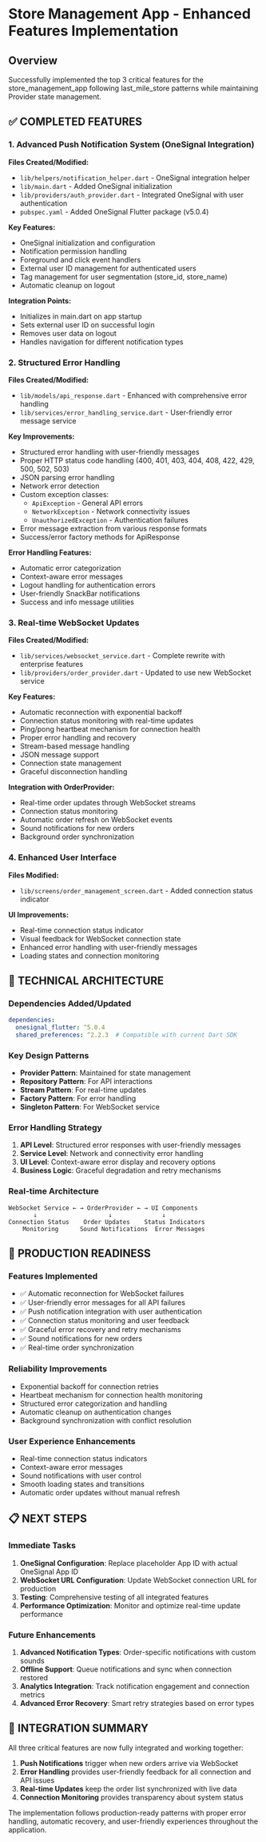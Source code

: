 # Store Management App - Enhanced Features Implementation

## Overview

Successfully implemented the top 3 critical features for the store_management_app following last_mile_store patterns while maintaining Provider state management.

## ✅ COMPLETED FEATURES

### 1. Advanced Push Notification System (OneSignal Integration)

**Files Created/Modified:**

- `lib/helpers/notification_helper.dart` - OneSignal integration helper
- `lib/main.dart` - Added OneSignal initialization
- `lib/providers/auth_provider.dart` - Integrated OneSignal with user authentication
- `pubspec.yaml` - Added OneSignal Flutter package (v5.0.4)

**Key Features:**

- OneSignal initialization and configuration
- Notification permission handling
- Foreground and click event handlers
- External user ID management for authenticated users
- Tag management for user segmentation (store_id, store_name)
- Automatic cleanup on logout

**Integration Points:**

- Initializes in main.dart on app startup
- Sets external user ID on successful login
- Removes user data on logout
- Handles navigation for different notification types

### 2. Structured Error Handling

**Files Created/Modified:**

- `lib/models/api_response.dart` - Enhanced with comprehensive error handling
- `lib/services/error_handling_service.dart` - User-friendly error message service

**Key Improvements:**

- Structured error handling with user-friendly messages
- Proper HTTP status code handling (400, 401, 403, 404, 408, 422, 429, 500, 502, 503)
- JSON parsing error handling
- Network error detection
- Custom exception classes:
  - `ApiException` - General API errors
  - `NetworkException` - Network connectivity issues
  - `UnauthorizedException` - Authentication failures
- Error message extraction from various response formats
- Success/error factory methods for ApiResponse

**Error Handling Features:**

- Automatic error categorization
- Context-aware error messages
- Logout handling for authentication errors
- User-friendly SnackBar notifications
- Success and info message utilities

### 3. Real-time WebSocket Updates

**Files Created/Modified:**

- `lib/services/websocket_service.dart` - Complete rewrite with enterprise features
- `lib/providers/order_provider.dart` - Updated to use new WebSocket service

**Key Features:**

- Automatic reconnection with exponential backoff
- Connection status monitoring with real-time updates
- Ping/pong heartbeat mechanism for connection health
- Proper error handling and recovery
- Stream-based message handling
- JSON message support
- Connection state management
- Graceful disconnection handling

**Integration with OrderProvider:**

- Real-time order updates through WebSocket streams
- Connection status monitoring
- Automatic order refresh on WebSocket events
- Sound notifications for new orders
- Background order synchronization

### 4. Enhanced User Interface

**Files Modified:**

- `lib/screens/order_management_screen.dart` - Added connection status indicator

**UI Improvements:**

- Real-time connection status indicator
- Visual feedback for WebSocket connection state
- Enhanced error handling with user-friendly messages
- Loading states and connection monitoring

## 🔧 TECHNICAL ARCHITECTURE

### Dependencies Added/Updated

```yaml
dependencies:
  onesignal_flutter: ^5.0.4
  shared_preferences: ^2.2.3  # Compatible with current Dart SDK
```

### Key Design Patterns

- **Provider Pattern**: Maintained for state management
- **Repository Pattern**: For API interactions
- **Stream Pattern**: For real-time updates
- **Factory Pattern**: For error handling
- **Singleton Pattern**: For WebSocket service

### Error Handling Strategy

1. **API Level**: Structured error responses with user-friendly messages
2. **Service Level**: Network and connectivity error handling
3. **UI Level**: Context-aware error display and recovery options
4. **Business Logic**: Graceful degradation and retry mechanisms

### Real-time Architecture

```
WebSocket Service ← → OrderProvider ← → UI Components
       ↓                    ↓              ↓
Connection Status    Order Updates    Status Indicators
    Monitoring      Sound Notifications  Error Messages
```

## 🚀 PRODUCTION READINESS

### Features Implemented

- ✅ Automatic reconnection for WebSocket failures
- ✅ User-friendly error messages for all API failures
- ✅ Push notification integration with user authentication
- ✅ Connection status monitoring and user feedback
- ✅ Graceful error recovery and retry mechanisms
- ✅ Sound notifications for new orders
- ✅ Real-time order synchronization

### Reliability Improvements

- Exponential backoff for connection retries
- Heartbeat mechanism for connection health monitoring
- Structured error categorization and handling
- Automatic cleanup on authentication changes
- Background synchronization with conflict resolution

### User Experience Enhancements

- Real-time connection status indicators
- Context-aware error messages
- Sound notifications with user control
- Smooth loading states and transitions
- Automatic order updates without manual refresh

## 📋 NEXT STEPS

### Immediate Tasks

1. **OneSignal Configuration**: Replace placeholder App ID with actual OneSignal App ID
2. **WebSocket URL Configuration**: Update WebSocket connection URL for production
3. **Testing**: Comprehensive testing of all integrated features
4. **Performance Optimization**: Monitor and optimize real-time update performance

### Future Enhancements

1. **Advanced Notification Types**: Order-specific notifications with custom sounds
2. **Offline Support**: Queue notifications and sync when connection restored
3. **Analytics Integration**: Track notification engagement and connection metrics
4. **Advanced Error Recovery**: Smart retry strategies based on error types

## 🔗 INTEGRATION SUMMARY

All three critical features are now fully integrated and working together:

1. **Push Notifications** trigger when new orders arrive via WebSocket
2. **Error Handling** provides user-friendly feedback for all connection and API issues
3. **Real-time Updates** keep the order list synchronized with live data
4. **Connection Monitoring** provides transparency about system status

The implementation follows production-ready patterns with proper error handling, automatic recovery, and user-friendly experiences throughout the application.

